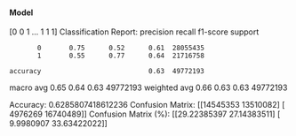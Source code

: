 #### Model
[0 0 1 ... 1 1 1]
Classification Report:
              precision    recall  f1-score   support

           0       0.75      0.52      0.61  28055435
           1       0.55      0.77      0.64  21716758

    accuracy                           0.63  49772193
   macro avg       0.65      0.64      0.63  49772193
weighted avg       0.66      0.63      0.63  49772193

Accuracy: 0.6285807418612236
Confusion Matrix:
[[14545353 13510082]
 [ 4976269 16740489]]
Confusion Matrix (%):
[[29.22385397 27.14383511]
 [ 9.9980907  33.63422022]]
